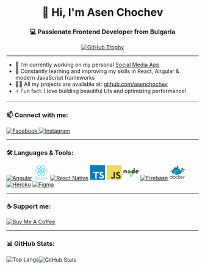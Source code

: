 <h1 align="center">👋 Hi, I'm Asen Chochev</h1>
<h3 align="center">💻 Passionate Frontend Developer from Bulgaria</h3>

<p align="center">
  <a href="https://github.com/asenchochev">
    <img src="https://github-profile-trophy.vercel.app/?username=asenchochev&theme=algolia&margin-w=10&margin-h=10&row=2&column=3" alt="GitHub Trophy" />
  </a>
</p>

---

- 🔭 I’m currently working on my personal [Social Media App](https://github.com/asenchochev/social-media)
- 🌱 Constantly learning and improving my skills in React, Angular & modern JavaScript frameworks
- 👨‍💻 All my projects are available at: [github.com/asenchochev]([https://github.com/asenchochev](https://github.com/asenchochev?tab=repositories))
- ⚡ Fun fact: I love building beautiful UIs and optimizing performance!

---

<h3 align="left">📫 Connect with me:</h3>
<p align="left">
  <a href="https://fb.com/asen.chochev" target="_blank">
    <img src="https://raw.githubusercontent.com/rahuldkjain/github-profile-readme-generator/master/src/images/icons/Social/facebook.svg" alt="Facebook" height="30" width="40" />
  </a>
  <a href="https://instagram.com/asenchochev" target="_blank">
    <img src="https://raw.githubusercontent.com/rahuldkjain/github-profile-readme-generator/master/src/images/icons/Social/instagram.svg" alt="Instagram" height="30" width="40" />
  </a>
</p>

---

<h3 align="left">🛠️ Languages & Tools:</h3>
<p align="left">
  <a href="https://angular.io" target="_blank"><img src="https://angular.io/assets/images/logos/angular/angular.svg" alt="Angular" width="40" height="40"/></a>
  <a href="https://reactjs.org/" target="_blank"><img src="https://raw.githubusercontent.com/devicons/devicon/master/icons/react/react-original-wordmark.svg" alt="React" width="40" height="40"/></a>
  <a href="https://reactnative.dev/" target="_blank"><img src="https://reactnative.dev/img/header_logo.svg" alt="React Native" width="40" height="40"/></a>
  <a href="https://www.typescriptlang.org/" target="_blank"><img src="https://raw.githubusercontent.com/devicons/devicon/master/icons/typescript/typescript-original.svg" alt="TypeScript" width="40" height="40"/></a>
  <a href="https://developer.mozilla.org/en-US/docs/Web/JavaScript" target="_blank"><img src="https://raw.githubusercontent.com/devicons/devicon/master/icons/javascript/javascript-original.svg" alt="JavaScript" width="40" height="40"/></a>
  <a href="https://nodejs.org" target="_blank"><img src="https://raw.githubusercontent.com/devicons/devicon/master/icons/nodejs/nodejs-original-wordmark.svg" alt="Node.js" width="40" height="40"/></a>
  <a href="https://firebase.google.com/" target="_blank"><img src="https://www.vectorlogo.zone/logos/firebase/firebase-icon.svg" alt="Firebase" width="40" height="40"/></a>
  <a href="https://www.docker.com/" target="_blank"><img src="https://raw.githubusercontent.com/devicons/devicon/master/icons/docker/docker-original-wordmark.svg" alt="Docker" width="40" height="40"/></a>
  <a href="https://heroku.com" target="_blank"><img src="https://www.vectorlogo.zone/logos/heroku/heroku-icon.svg" alt="Heroku" width="40" height="40"/></a>
  <a href="https://www.figma.com/" target="_blank"><img src="https://www.vectorlogo.zone/logos/figma/figma-icon.svg" alt="Figma" width="40" height="40"/></a>
</p>

---

<h3 align="left">☕ Support me:</h3>
<p>
  <a href="https://buymeacoffee.com/asenchochev target="_blank">
    <img src="https://cdn.buymeacoffee.com/buttons/v2/default-yellow.png" height="50" width="210" alt="Buy Me A Coffee" />
  </a>
</p>

---

<h3 align="left">📊 GitHub Stats:</h3>
<p>
  <img align="left" src="https://github-readme-stats.vercel.app/api/top-langs/?username=asenchochev&layout=compact&theme=radical" alt="Top Langs" />
</p>
<p>
  <img align="center" src="https://github-readme-stats.vercel.app/api?username=asenchochev&show_icons=true&theme=radical" alt="GitHub Stats" />
</p>
